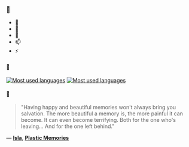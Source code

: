 ### 👋

- 🔭
- 🌱
- 💬
- 📫
- ⚡

#### 🧏

[![Most used languages](https://github-readme-stats-aynah.vercel.app/api/top-langs/?username=aynh&theme=solarized-dark&langs_count=6&layout=compact&hide_title=true)](https://github.com/anuraghazra/github-readme-stats#gh-dark-mode-only)
[![Most used languages](https://github-readme-stats-aynah.vercel.app/api/top-langs/?username=aynh&theme=solarized-light&langs_count=6&layout=compact&hide_title=true)](https://github.com/anuraghazra/github-readme-stats#gh-light-mode-only)

#### 💬

> "Having happy and beautiful memories won't always bring you salvation. The more beautiful a memory is, the more painful it can become. It can even become terrifying. Both for the one who's leaving... And for the one left behind."

&mdash; [**Isla**](https://myanimelist.net/character.php?q=Isla&cat=character), [**Plastic Memories**](https://myanimelist.net/search/all?q=Plastic%20Memories&cat=all)
